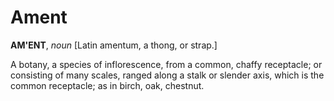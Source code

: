 # Ament

**AM'ENT**, _noun_ \[Latin amentum, a thong, or strap.\]

A botany, a species of inflorescence, from a common, chaffy receptacle; or consisting of many scales, ranged along a stalk or slender axis, which is the common receptacle; as in birch, oak, chestnut.